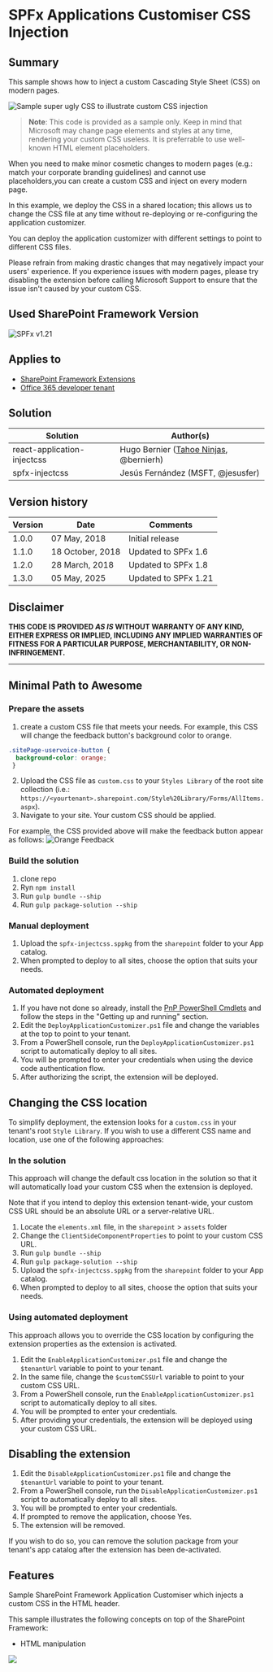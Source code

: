 # SPFx Applications Customiser CSS Injection

## Summary

This sample shows how to inject a custom Cascading Style Sheet (CSS) on modern pages.

![Sample super ugly CSS to illustrate custom CSS injection](./assets/sampleresults.png)

> **Note**: This code is provided as a sample only. Keep in mind that Microsoft may change page elements and styles at any time, rendering your custom CSS useless. It is preferrable to use well-known HTML element placeholders.

When you need to make minor cosmetic changes to modern pages (e.g.:  match your corporate branding guidelines) and cannot use placeholders,you can create a custom CSS and inject on every modern page.

In this example, we deploy the CSS in a shared location; this allows us to change the CSS file at any time without re-deploying or re-configuring the application customizer.

You can deploy the application customizer with different settings to point to different CSS files.

Please refrain from making drastic changes that may negatively impact your users' experience. If you experience issues with modern pages, please try disabling the extension before calling Microsoft Support to ensure that the issue isn't caused by your custom CSS.

## Used SharePoint Framework Version

![SPFx v1.21](https://img.shields.io/badge/SPFx-1.21-green.svg)

## Applies to

* [SharePoint Framework Extensions](https://dev.office.com/sharepoint/docs/spfx/extensions/overview-extensions)
* [Office 365 developer tenant](http://dev.office.com/sharepoint/docs/spfx/set-up-your-developer-tenant)

## Solution

Solution|Author(s)
--------|---------
react-application-injectcss|Hugo Bernier ([Tahoe Ninjas](http://tahoeninjas.blog), @bernierh)
spfx-injectcss|Jesús Fernández (MSFT, @jesusfer)

## Version history

Version|Date|Comments
-------|----|--------
1.0.0|07 May, 2018|Initial release
1.1.0|18 October, 2018|Updated to SPFx 1.6
1.2.0|28 March, 2018|Updated to SPFx 1.8
1.3.0|05 May, 2025|Updated to SPFx 1.21

## Disclaimer

**THIS CODE IS PROVIDED *AS IS* WITHOUT WARRANTY OF ANY KIND, EITHER EXPRESS OR IMPLIED, INCLUDING ANY IMPLIED WARRANTIES OF FITNESS FOR A PARTICULAR PURPOSE, MERCHANTABILITY, OR NON-INFRINGEMENT.**

---

## Minimal Path to Awesome

### Prepare the assets

1. create a custom CSS file that meets your needs. For example, this CSS will change the feedback button's background color to orange.

```CSS
.sitePage-uservoice-button {
  background-color: orange;
 }
```

2. Upload the CSS file as `custom.css` to your `Styles Library` of the root site collection (i.e.: `https://<yourtenant>.sharepoint.com/Style%20Library/Forms/AllItems.aspx`).
3. Navigate to your site. Your custom CSS should be applied.

For example, the CSS provided above will make the feedback button appear as follows:
![Orange Feedback](./assets/orangeisthenewfeedback.png)

### Build the solution

1. clone repo
2. Ryn `npm install`
3. Run `gulp bundle --ship`
4. Run `gulp package-solution --ship`

### Manual deployment

1. Upload the `spfx-injectcss.sppkg` from the `sharepoint` folder to your App catalog.
2. When prompted to deploy to all sites, choose the option that suits your needs.

### Automated deployment

1. If you have not done so already, install the [PnP PowerShell Cmdlets](https://pnp.github.io/powershell/#getting-up-and-running) and follow the steps in the "Getting up and running" section.
2. Edit the `DeployApplicationCustomizer.ps1` file and change the variables at the top to point to your tenant.
3. From a PowerShell console, run the `DeployApplicationCustomizer.ps1` script to automatically deploy to all sites.
4. You will be prompted to enter your credentials when using the device code authentication flow.
5. After authorizing the script, the extension will be deployed.

## Changing the CSS location

To simplify deployment, the extension looks for a `custom.css` in your tenant's root `Style Library`. If you wish to use a different CSS name and location, use one of the following approaches:

### In the solution

This approach will change the default css location in the solution so that it will automatically load your custom CSS when the extension is deployed.

Note that if you intend to deploy this extension tenant-wide, your custom CSS URL should be an absolute URL or a server-relative URL.

1. Locate the `elements.xml` file, in the `sharepoint` > `assets` folder
2. Change the `ClientSideComponentProperties` to point to your custom CSS URL.
3. Run `gulp bundle --ship`
4. Run `gulp package-solution --ship`
5. Upload the `spfx-injectcss.sppkg` from the `sharepoint` folder to your App catalog.
6. When prompted to deploy to all sites, choose the option that suits your needs.

### Using automated deployment

This approach allows you to override the CSS location by configuring the extension properties as the extension is activated.

1. Edit the `EnableApplicationCustomizer.ps1` file and change the `$tenantUrl` variable to point to your tenant.
2. In the same file, change the `$customCSSUrl` variable to point to your custom CSS URL.
3. From a PowerShell console, run the `EnableApplicationCustomizer.ps1` script to automatically deploy to all sites.
4. You will be prompted to enter your credentials.
5. After providing your credentials, the extension will be deployed using your custom CSS URL.

## Disabling the extension

1. Edit the `DisableApplicationCustomizer.ps1` file and change the `$tenantUrl` variable to point to your tenant.
2. From a PowerShell console, run the `DisableApplicationCustomizer.ps1` script to automatically deploy to all sites.
3. You will be prompted to enter your credentials.
4. If prompted to remove the application, choose Yes.
5. The extension will be removed.

If you wish to do so, you can remove the solution package from your tenant's app catalog after the extension has been de-activated.

## Features

Sample SharePoint Framework Application Customiser which injects a custom CSS in the HTML header.

This sample illustrates the following concepts on top of the SharePoint Framework:

* HTML manipulation

<img src="https://telemetry.sharepointpnp.com/sp-dev-fx-extensions/samples/readme-template" />
